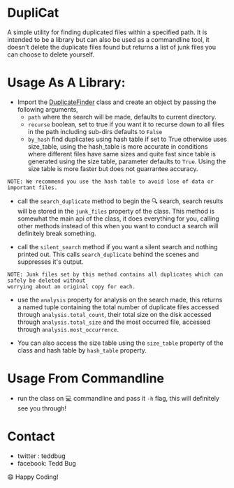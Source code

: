 # DupliCat

A simple utility for finding duplicated files within a specified path.
It is intended to be a library but can also be used as a commandline tool,
it doesn't delete the duplicate files found but returns a list of junk files
you can choose to delete yourself.

# Usage As A Library:
   - Import the [DuplicateFinder](https://github.com/teddbug-S/DupliCat/blob/main/main/DuplicateFinder.py) class and create an object by passing the following arguments,
       - `path`
           where the search will be made, defaults to current directory.
       - `recurse`
           boolean, set to true if you want it to recurse down to all files in the path including sub-dirs
           defaults to `False`
       - `by_hash`
           find duplicates using hash table if set to True otherwise uses size_table, using the 
           hash_table is more accurate in conditions where different files have same sizes
           and quite fast since table is generated using the size table, parameter defaults to `True`.
           Using the size table is more faster but does not guarrantee accuracy.
           
    NOTE: We recommend you use the hash table to avoid lose of data or important files.
  
   - call the `search_duplicate` method to begin the 🔍 search, search results will be stored in 
       the `junk_files` property of the class. This method is somewhat the main api of the class, it 
       does everything for you, calling other methods instead of this when you want to conduct a search will
       definitely break something.
   
   - call the `silent_search` method if you want a silent search and nothing printed out.
       This calls `search_duplicate` behind the scenes and suppresses it's output.
    
    NOTE: Junk files set by this method contains all duplicates which can safely be deleted without 
    worrying about an original copy for each.
 
   - use the `analysis` property for analysis on the search made, this returns a named tuple containing 
       the total number of duplicate files accessed through `analysis.total_count`, their total size on the disk
       accessed through `analysis.total_size` and the most occurred file, accessed through `analysis.most_occurrence`.

   - You can also access the size table using the `size_table` property of the class and hash table by `hash_table` 
     property.
     

# Usage From Commandline
   - run the class on 💻 commandline and pass it `-h` flag, this will definitely see you through!

# Contact
   - twitter  : teddbug
   - facebook: Tedd Bug

😄 Happy Coding!
